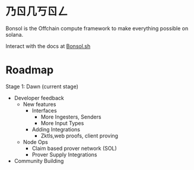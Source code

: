 # 乃ㄖ几丂ㄖㄥ
Bonsol is the Offchain compute framework to make everything possible on solana.

Interact with the docs at [Bonsol.sh](https://bonsol.sh)
# Roadmap
Stage 1: Dawn (current stage)
* Developer feedback
    * New features 
        * Interfaces
            * More Ingesters, Senders
            * More Input Types
        * Adding Integrations
            * Zktls,web proofs, client proving
    * Node Ops
        * Claim based prover network (SOL)
        * Prover Supply Integrations
* Community Building

